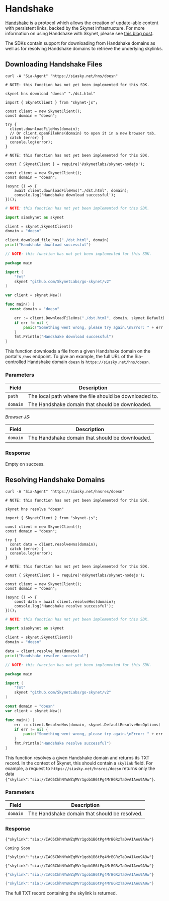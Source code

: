 # Handshake

[Handshake](https://handshake.org/) is a protocol which allows the creation of
update-able content with persistent links, backed by the Skynet infrastructure.
For more information on using Handshake with Skynet, please see [this blog
post](https://blog.sia.tech/skynet-handshake-d5d16e6b632f).

The SDKs contain support for downloading from Handshake domains as well as for
resolving Handshake domains to retrieve the underlying skylinks.

## Downloading Handshake Files

```shell--curl
curl -A "Sia-Agent" "https://siasky.net/hns/doesn"
```

```shell--cli
# NOTE: this function has not yet been implemented for this SDK.

skynet hns download "doesn" "./dst.html"
```

```javascript--browser
import { SkynetClient } from "skynet-js";

const client = new SkynetClient();
const domain = "doesn";

try {
  client.downloadFileHns(domain);
  // Or client.openFileHns(domain) to open it in a new browser tab.
} catch (error) {
  console.log(error);
}
```

```javascript--node
# NOTE: this function has not yet been implemented for this SDK.

const { SkynetClient } = require('@skynetlabs/skynet-nodejs');

const client = new SkynetClient();
const domain = "doesn";

(async () => {
	await client.downloadFileHns("./dst.html", domain);
	console.log('Handshake download successful');
})();
```

```python
# NOTE: this function has not yet been implemented for this SDK.

import siaskynet as skynet

client = skynet.SkynetClient()
domain = "doesn"

client.download_file_hns("./dst.html", domain)
print("Handshake download successful")
```

```go
// NOTE: this function has not yet been implemented for this SDK.

package main

import (
	"fmt"
	skynet "github.com/SkynetLabs/go-skynet/v2"
)

var client = skynet.New()

func main() {
  const domain = "doesn"

	err := client.DownloadFileHns("./dst.html", domain, skynet.DefaultDownloadHnsOptions)
	if err != nil {
		panic("Something went wrong, please try again.\nError: " + err.Error())
	}
	fmt.Println("Handshake download successful")
}
```

This function downloads a file from a given Handshake domain on the portal's
`/hns` endpoint. To give an example, the full URL of the Sia-controlled
Handshake domain `doesn` is `https://siasky.net/hns/doesn`.

### Parameters

Field | Description
----- | -----------
`path` | The local path where the file should be downloaded to.
`domain` | The Handshake domain that should be downloaded.

*Browser JS:*

Field | Description
----- | -----------
`domain` | The Handshake domain that should be downloaded.

### Response

Empty on success.

## Resolving Handshake Domains

```shell--curl
curl -A "Sia-Agent" "https://siasky.net/hnsres/doesn"
```

```shell--cli
# NOTE: this function has not yet been implemented for this SDK.

skynet hns resolve "doesn"
```

```javascript--browser
import { SkynetClient } from "skynet-js";

const client = new SkynetClient();
const domain = "doesn";

try {
  const data = client.resolveHns(domain);
} catch (error) {
  console.log(error);
}
```

```javascript--node
# NOTE: this function has not yet been implemented for this SDK.

const { SkynetClient } = require('@skynetlabs/skynet-nodejs');

const client = new SkynetClient();
const domain = "doesn";

(async () => {
	const data = await client.resolveHns(domain);
	console.log('Handshake resolve successful');
})();
```

```python
# NOTE: this function has not yet been implemented for this SDK.

import siaskynet as skynet

client = skynet.SkynetClient()
domain = "doesn"

data = client.resolve_hns(domain)
print("Handshake resolve successful")
```

```go
// NOTE: this function has not yet been implemented for this SDK.

package main

import (
	"fmt"
	skynet "github.com/SkynetLabs/go-skynet/v2"
)

const domain = "doesn"
var client = skynet.New()

func main() {
	err := client.ResolveHns(domain, skynet.DefaultResolveHnsOptions)
	if err != nil {
		panic("Something went wrong, please try again.\nError: " + err.Error())
	}
	fmt.Println("Handshake resolve successful")
}
```

This function resolves a given Handshake domain and returns its TXT record. In
the context of Skynet, this should contain a `skylink` field. For example, a
request to `https://siasky.net/hnsres/doesn` returns only the data
`{"skylink":"sia://IAC6CkhNYuWZqMVr1gob1B6tPg4MrBGRzTaDvAIAeu9A9w"}`.

### Parameters

Field | Description
----- | -----------
`domain` | The Handshake domain that should be resolved.

### Response

```shell--curl
{"skylink":"sia://IAC6CkhNYuWZqMVr1gob1B6tPg4MrBGRzTaDvAIAeu9A9w"}
```

```shell--cli
Coming Soon
```

```javascript--browser
{"skylink":"sia://IAC6CkhNYuWZqMVr1gob1B6tPg4MrBGRzTaDvAIAeu9A9w"}
```

```javascript--node
{"skylink":"sia://IAC6CkhNYuWZqMVr1gob1B6tPg4MrBGRzTaDvAIAeu9A9w"}
```

```python
{"skylink":"sia://IAC6CkhNYuWZqMVr1gob1B6tPg4MrBGRzTaDvAIAeu9A9w"}
```

```go
{"skylink":"sia://IAC6CkhNYuWZqMVr1gob1B6tPg4MrBGRzTaDvAIAeu9A9w"}
```

The full TXT record containing the skylink is returned.
